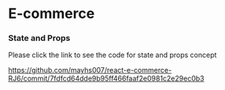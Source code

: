 # E-commerce

### State and Props

Please click the link to see the code for state and props concept

https://github.com/mayhs007/react-e-commerce-RJ6/commit/7fdfcd64dde9b95ff466faaf2e0981c2e29ec0b3
